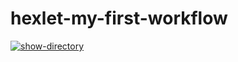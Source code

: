 # hexlet-my-first-workflow

[![show-directory](https://github.com/AlexSavOne/hexlet-my-first-workflow/actions/workflows/say-hello.yml/badge.svg)](https://github.com/AlexSavOne/hexlet-my-first-workflow/actions/workflows/say-hello.yml)
